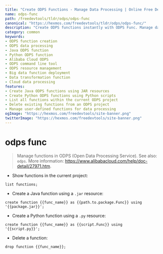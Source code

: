 ```yaml
---
title: "Create ODPS Functions - Manage Data Processing | Online Free DevTools by Hexmos"
name: odps-func
path: /freedevtools/tldr/odps/odps-func
canonical: "https://hexmos.com/freedevtools/tldr/odps/odps-func/"
description: "Create ODPS functions instantly with ODPS Func. Manage data processing jobs and resources, and define custom logic using Java or Python scripts. Free online tool, no registration required."
category: common
keywords:
- ODPS function creation
- ODPS data processing
- Java ODPS function
- Python ODPS function
- Alibaba Cloud ODPS
- ODPS command line tool
- ODPS resource management
- Big data function deployment
- Data transformation function
- Cloud data processing
features:
- Create Java ODPS functions using JAR resources
- Create Python ODPS functions using Python scripts
- List all functions within the current ODPS project
- Delete existing functions from an ODPS project
- Manage user-defined functions for data processing
ogImage: "https://hexmos.com/freedevtools/site-banner.png"
twitterImage: "https://hexmos.com/freedevtools/site-banner.png"
---
```


# odps func

> Manage functions in ODPS (Open Data Processing Service).
> See also: `odps`.
> More information: <https://www.alibabacloud.com/help/doc-detail/27971.htm>.

- Show functions in the current project:

`list functions;`

- Create a Java function using a `.jar` resource:

`create function {{func_name}} as {{path.to.package.Func}} using '{{package.jar}}';`

- Create a Python function using a `.py` resource:

`create function {{func_name}} as {{script.Func}} using '{{script.py}}';`

- Delete a function:

`drop function {{func_name}};`
